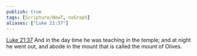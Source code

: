 ```yaml
---
publish: true
tags: [Scripture/NewT, noGraph]
aliases: ["Luke 21:37"]
---
```

[Luke 21:37](https://churchofjesuschrist.org/study/scriptures/nt/luke/21?lang=eng&id=p37#p37) And in the day time he was teaching in the temple; and at night he went out, and abode in the mount that is called the mount of Olives.

